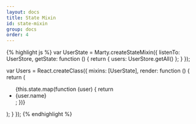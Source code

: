 ```yaml
---
layout: docs
title: State Mixin
id: state-mixin
group: docs
order: 4
---
```


{% highlight js %}
var UserState = Marty.createStateMixin({
  listenTo: UserStore,
  getState: function () {
    return {
      users: UserStore.getAll()
    };
  }
});

var Users = React.createClass({
  mixins: [UserState],
  render: function () {
    return (<ul>
      {this.state.map(function (user) {
        return <li>{user.name}</li>;
      })}
    </ul>);
  }
});
{% endhighlight %}